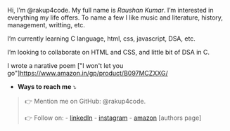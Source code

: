 Hi, I’m @rakup4code.
My full name is *Raushan Kumar*.
 I’m interested in everything my life offers. To name a few I like music and literature, history, management, writting, etc.
 
 I’m currently learning C language, html, css, javascript, DSA, etc.
 
 I’m looking to collaborate on HTML and CSS, and little bit of DSA in C.
 
 I wrote a narative poem ["I won't let you go"]https://www.amazon.in/gp/product/B097MCZXXG/
 
- **Ways to reach me** ⤵
>
  >👉 Mention me on GitHub: @rakup4code.
  >
  >👉 Follow on: 
     - [linkedIn](https://www.linkedin.com/in/rakup/)
     - [instagram](https://www.instagram.com/rakup4world/)
     - [amazon](https://www.amazon.com/author/rakup/) [authors page]


<!---
rakup444/rakup444 is a ✨ special ✨ repository because its `README.md` (this file) appears on your GitHub profile.
You can click the Preview link to take a look at your changes.
--->
